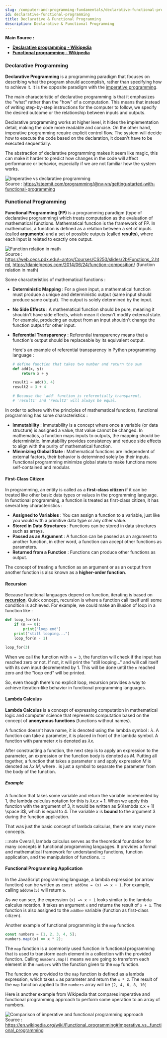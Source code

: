 ```yaml
---
slug: /computer-and-programming-fundamentals/declarative-functional-programming
id: declarative-functional-programming
title: Declarative & Functional Programming
description: Declarative & Functional Programming
---
```


**Main Source :**

- **[Declarative programming - Wikipedia](https://en.wikipedia.org/wiki/Declarative_programming)**
- **[Functional programming - Wikipedia](https://en.wikipedia.org/wiki/Functional_programming)**

### Declarative Programming

**Declarative Programming** is a programming paradigm that focuses on describing what the program should accomplish, rather than specifying how to achieve it. It is the opposite paradigm with the [imperative programming](/computer-and-programming-fundamentals/imperative-procedural-programming#imperative-programming).

The main characteristic of declarative programming is that it emphasizes the "what" rather than the "how" of a computation. This means that instead of writing step-by-step instructions for the computer to follow, we specify the desired outcome or the relationship between inputs and outputs.

Declarative programming works at higher level, it hides the implementation detail, making the code more readable and concise. On the other hand, imperative programming require explicit control flow. The system will decide how to execute the code based on the declaration, it doesn't have to be executed sequentially.

The abstraction of declarative programming makes it seem like magic, this can make it harder to predict how changes in the code will affect performance or behavior, especially if we are not familiar how the system works.

![Imperative vs declarative programming](./imperative-vs-declarative.png)  
Source : https://steemit.com/programming/@nv-vn/getting-started-with-functional-programming

### Functional Programming

**Functional Programming (FP)** is a programming paradigm (type of declarative programming) which treats computation as the evaluation of mathematical functions. Mathematical function is the framework of FP. In mathematics, a function is defined as a relation between a set of inputs (called **arguments**) and a set of possible outputs (called **results**), where each input is related to exactly one output.

![Function relation in math](./function-relation.png)  
Source : https://web.cecs.pdx.edu/~antoy/Courses/CS250/slides/2b/Functions_2.html, https://danielpecos.com/2014/06/24/function-composition/ (function relation in math)

Some characteristics of mathematical functions :

- **Deterministic Mapping** : For a given input, a mathematical function must produce a unique and deterministic output (same input should produce same output). The output is solely determined by the input.
- **No Side Effects** : A mathematical function should be pure, meaning it shouldn't have side effects, which mean it doesn't modify external state. For example, producing an output from an input shouldn't change the function output for other input.
- **Referential Transparency** : Referential transparency means that a function's output should be replaceable by its equivalent output.

  Here's an example of referential transparency in Python programming language :

  ```python
  # define function that takes two number and return the sum
  def add(x, y):
      return x + y

  result1 = add(3, 4)
  result2 = 3 + 4

  # Because the 'add' function is referentially transparent,
  # 'result1' and 'result2' will always be equal.
  ```

In order to adhere with the principles of mathematical functions, functional programming has some characteristics :

- **Immutability** : Immutability is a concept where once a variable (or data structure) is assigned a value, that value cannot be changed. In mathematics, a function maps inputs to outputs, the mapping should be deterministic. Immutability provides consistency and reduce side effects to align with the purity of mathematical function.
- **Minimizing Global State** : Mathematical functions are independent of external factors, their behavior is determined solely by their inputs. Functional programming minimize global state to make functions more self-contained and modular.

#### First-Class Citizen

In programming, an entity is called as a **first-class citizen** if it can be treated like other basic data types or values in the programming language. In functional programming, a function is treated as first-class citizen, it has several key characteristics :

- **Assigned to Variables** : You can assign a function to a variable, just like you would with a primitive data type or any other value.
- **Stored in Data Structures** : Functions can be stored in data structures such as arrays.
- **Passed as an Argument** : A function can be passed as an argument to another function, in other word, a function can accept other functions as parameters.
- **Returned from a Function** : Functions can produce other functions as output.

The concept of treating a function as an argument or as an output from another function is also known as a **higher-order function**.

#### Recursion

Because functional languages depend on function, iterating is based on **[recursion](/data-structures-and-algorithms/recursion)**. Quick concept, recursion is where a function call itself until some condition is achieved. For example, we could make an illusion of loop in a function like :

```python
def loop_for(n):
    if (n == 0):
        print("loop end")
    print("still looping...")
    loop_for(n - 1)

loop_for(3)
```

When we call the function with `n = 3`, the function will check if the input has reached zero or not. If not, it will print the "still looping..." and will call itself with its own input decremented by 1. This will be done until the `n` reached zero and the "loop end" will be printed.

So, even though there's no explicit loop, recursion provides a way to achieve iteration-like behavior in functional programming languages.

#### Lambda Calculus

**Lambda Calculus** is a concept of expressing computation in mathematical logic and computer science that represents computation based on the concept of **anonymous functions** (functions without names).

A function doesn't have name, it is denoted using the lambda symbol : $\lambda$. A function can take a parameter, it is placed in front of the lambda symbol. A function with parameter $x$ is denoted as $\lambda x$.

After constructing a function, the next step is to apply an expression to the parameter, an expression or the function body is denoted as $M$. Putting all together, a function that takes a parameter $x$ and apply expression $M$ is denoted as $\lambda x.M$, where $.$ is just a symbol to separate the parameter from the body of the function.

##### Example

A function that takes some variable and return the variable incremented by 1, the lambda calculus notation for this is $\lambda x.x + 1$. When we apply this function with the argument of $3$, it would be written as $(\lambda x.x + 1) \space 3$, which is equal to $4$. The variable $x$ is **bound** to the argument $3$ during the function application.

That was just the basic concept of lambda calculus, there are many more concepts.

:::note
Overall, lambda calculus serves as the theoretical foundation for many concepts in functional programming languages. It provides a formal and mathematical framework for understanding functions, function application, and the manipulation of functions.
:::

#### Functional Programming Application

In the JavaScript programming language, a lambda expression (or arrow function) can be written as `const addOne = (x) => x + 1`. For example, calling `addOne(5)` will return `6`.

As we can see, the expression `(x) => x + 1` looks similar to the lambda calculus notation. It takes an argument `x` and returns the result of `x + 1`. The function is also assigned to the `addOne` variable (function as first-class citizen).

Another example of functional programming is the `map` function.

```javascript
const numbers = [1, 2, 3, 4, 5];
numbers.map((x) => x * 2);
```

The `map` function is a commonly used function in functional programming that is used to transform each element in a collection with the provided function. Calling `numbers.map()` means we are going to transform each element in the `numbers` with the function given to the `map` function.

The function we provided to the `map` function is defined as a lambda expression, which takes `x` as parameter and return the `x * 2`. The result of the `map` function applied to the `numbers` array will be `[2, 4, 6, 8, 10]`

Here is another example from Wikipedia that compares imperative and functional programming approach to perform some operation to an array of numbers.

![Comparison of imperative and functional programming approach](./imperative-vs-functional.png)  
Source : https://en.wikipedia.org/wiki/Functional_programming#Imperative_vs._functional_programming
